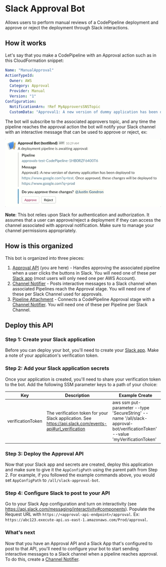 # Slack Approval Bot

Allows users to perform manual reviews of a CodePipeline deployment and approve or reject the deployment through Slack interactions.

## How it works

Let's say that you make a CodePipeline with an Approval action such as in this CloudFormation snippet:

```yaml
Name: "ManualApproval"
ActionTypeId:
  Owner: AWS
  Category: Approval
  Provider: Manual
  Version: "1"
Configuration:
  NotificationArn: !Ref MyApproversSNSTopic
  CustomData: "Approval1: A new version of dummy application has been deployed to https://www.google.com?q=test. Once approved, these changes will be deployed to https://www.google.com?q=prod"
```

The bot will subscribe to the associated approvers topic, and any time the pipeline reaches the approval action the bot will notify your Slack channel with an interactive message that can be used to approve or reject, ex:

![approval_example](https://github.com/ndlib/codepipeline-approvals/raw/master/slack_approval_example.gif)

**Note**: This bot relies upon Slack for authentication and authorization. It assumes that a user can approve/reject a deployment if they can access the channel associated with approval notification. Make sure to manage your channel permissions appropriately.

## How is this organized

This bot is organized into three pieces:

1. [Approval API](https://console.aws.amazon.com/lambda/home#/create/app?applicationId=arn:aws:serverlessrepo:us-east-1:230391840102:applications/Slack-Approval-Bot) (you are here) - Handles approving the associated pipeline when a user clicks the buttons in Slack. You will need one of these per [Slack app](https://api.slack.com/slack-apps) (most users will only need one per AWS Account).
1. [Channel Notifier](https://console.aws.amazon.com/lambda/home#/create/app?applicationId=arn:aws:serverlessrepo:us-east-1:230391840102:applications/Slack-Approval-Bot-Notifier) - Posts interactive messages to a Slack channel when associated Pipelines reach the Approval stage. You will need one of these per Slack Channel used for approvals.
1. [Pipeline Attachment](https://github.com/ndlib/codepipeline-approvals/blob/master/slack_pipeline_attachment.yaml) - Connects a CodePipeline Approval stage with a [Channel Notifier](https://console.aws.amazon.com/lambda/home#/create/app?applicationId=arn:aws:serverlessrepo:us-east-1:230391840102:applications/Slack-Approval-Bot-Notifier). You will need one of these per Pipeline per Slack Channel.

## Deploy this API

### Step 1: Create your Slack application

Before you can deploy your bot, you'll need to create your [Slack app](https://api.slack.com/slack-apps). Make a note of your application's verification token.

### Step 2: Add your Slack application secrets

Once your application is created, you'll need to share your verification token to the bot. Add the following SSM parameter keys to a path of your choice:

| Key | Description | Example Create |
|----|-----------|------ |
|verificationToken|The verification token for your Slack application. See https://api.slack.com/events-api#url_verification|aws ssm put-parameter --type 'SecureString' --name '/all/slack-approval-bot/verificationToken' --value 'myVerificationToken'|

### Step 3: Deploy the Approval API

Now that your Slack app and secrets are created, deploy this application and make sure to give it the `AppConfigPath` using the parent path from Step 2. For example, if you followed the example commands above, you would set `AppConfigPath` to `/all/slack-approval-bot`.

### Step 4: Configure Slack to post to your API

Go to your Slack App configuration and turn on interactivity (see https://api.slack.com/messaging/interactivity#components). Populate the Request URL with `https://<approval-api-endpoint>/approval`. Ex: `https://abc123.execute-api.us-east-1.amazonaws.com/Prod/approval`.

### What's next

Now that you have an Approval API and a Slack App that's configured to post to that API, you'll need to configure your bot to start sending interactive messages to a Slack channel when a pipeline reaches approval. To do this, create a [Channel Notifier](https://console.aws.amazon.com/lambda/home#/create/app?applicationId=arn:aws:serverlessrepo:us-east-1:230391840102:applications/Slack-Approval-Bot-Notifier).
